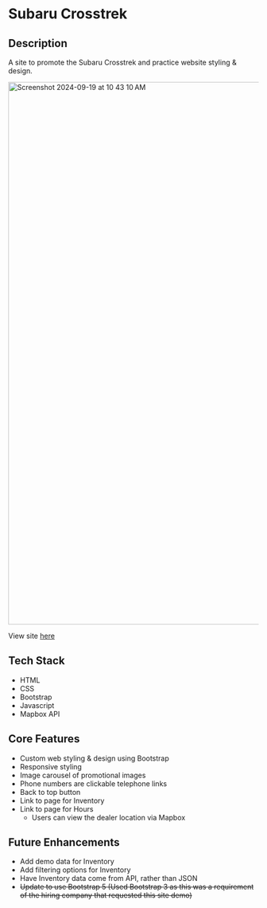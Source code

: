 # Subaru Crosstrek

## Description
A site to promote the Subaru Crosstrek and practice website styling & design.

<img width="1090" alt="Screenshot 2024-09-19 at 10 43 10 AM" src="https://github.com/user-attachments/assets/46c77458-b1d3-43a6-8304-a5b78430f11d">

View site [here](https://cg-subaru-crosstrek.netlify.app/)

## Tech Stack
* HTML
* CSS
* Bootstrap
* Javascript
* Mapbox API

## Core Features
* Custom web styling & design using Bootstrap
* Responsive styling
* Image carousel of promotional images
* Phone numbers are clickable telephone links
* Back to top button
* Link to page for Inventory
* Link to page for Hours
  * Users can view the dealer location via Mapbox

## Future Enhancements 
* Add demo data for Inventory
* Add filtering options for Inventory
* Have Inventory data come from API, rather than JSON
* ~~Update to use Bootstrap 5 (Used Bootstrap 3 as this was a requirement of the hiring company that requested this site demo)~~
